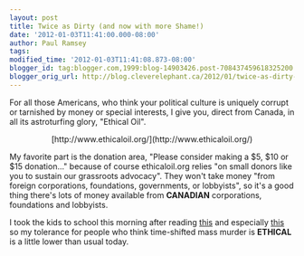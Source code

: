 ```yaml
---
layout: post
title: Twice as Dirty (and now with more Shame!)
date: '2012-01-03T11:41:00.000-08:00'
author: Paul Ramsey
tags: 
modified_time: '2012-01-03T11:41:08.873-08:00'
blogger_id: tag:blogger.com,1999:blog-14903426.post-708437459618325200
blogger_orig_url: http://blog.cleverelephant.ca/2012/01/twice-as-dirty-and-now-with-more-shame.html
---
```


For all those Americans, who think your political culture is uniquely corrupt or tarnished by money or special interests, I give you, direct from Canada, in all its astroturfing glory, "Ethical Oil".

<center>[http://www.ethicaloil.org/](http://www.ethicaloil.org/)</center>

My favorite part is the donation area, "Please consider making a $5, $10 or $15 donation..." because of course ethicaloil.org relies "on small donors like you to sustain our grassroots advocacy". They won't take money "from foreign corporations, foundations, governments, or lobbyists", so it's a good thing there's lots of money available from **CANADIAN** corporations, foundations and lobbyists.

I took the kids to school this morning after reading [this](http://pricetags.wordpress.com/2012/01/03/a-bad-case-of-scenarios/) and especially [this](http://www.grist.org/climate-change/2011-12-05-the-brutal-logic-of-climate-change) so my tolerance for people who think time-shifted mass murder is **ETHICAL** is a little lower than usual today.

